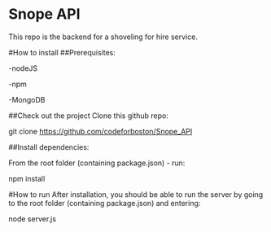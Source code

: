 # Snope API
This repo is the backend for a shoveling for hire service. 

#How to install
##Prerequisites:

-nodeJS

-npm

-MongoDB

##Check out the project
Clone this github repo:

git clone https://github.com/codeforboston/Snope_API

##Install dependencies:

From the root folder (containing package.json) - run:

npm install

#How to run
After installation, you should be able to run the server by going to the root folder (containing package.json) and entering:

node server.js
